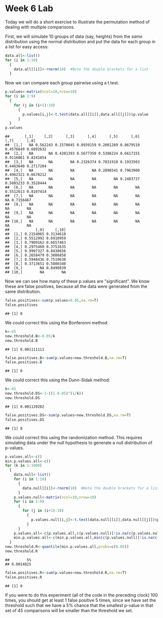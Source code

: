 Week 6 Lab
=============
  
Today we will do a short exercise to illustrate the permutation method of dealing with multiple comparisons.

First, we will simulate 10 groups of data (say, heights) from the *same* distribution using the normal distribution and put the data for each group in a list for easy access:


```r
data.all<-list()
for (i in 1:10)
  {
    data.all[[i]]<-rnorm(10)  #Note the double brackets for a list
  }
```

Now we can compare each group pairwise using a t.test.


```r
p.values<-matrix(ncol=10,nrow=10)
for (i in 1:9)
  {
    for (j in (i+1):10)
      {
        p.values[i,j]<-t.test(data.all[[i]],data.all[[j]])$p.value 
      }
  }
p.values
```

```
##       [,1]     [,2]      [,3]      [,4]      [,5]      [,6]      [,7]      [,8]
##  [1,]   NA 0.562243 0.1570045 0.8939159 0.2001269 0.8679510 0.4576649 0.6892632
##  [2,]   NA       NA 0.4201393 0.5677350 0.5386224 0.6617155 0.9116861 0.8241854
##  [3,]   NA       NA        NA 0.2326374 0.7831910 0.1933503 0.4463640 0.2717204
##  [4,]   NA       NA        NA        NA 0.2896541 0.7963900 0.4962321 0.6678212
##  [5,]   NA       NA        NA        NA        NA 0.2483737 0.5803233 0.3528444
##  [6,]   NA       NA        NA        NA        NA        NA 0.5512613 0.8107414
##  [7,]   NA       NA        NA        NA        NA        NA        NA 0.7156467
##  [8,]   NA       NA        NA        NA        NA        NA        NA        NA
##  [9,]   NA       NA        NA        NA        NA        NA        NA        NA
## [10,]   NA       NA        NA        NA        NA        NA        NA        NA
##            [,9]     [,10]
##  [1,] 0.2154065 0.3134618
##  [2,] 0.5512992 0.6910959
##  [3,] 0.7909162 0.6657463
##  [4,] 0.2975460 0.3751635
##  [5,] 0.9997327 0.8438656
##  [6,] 0.2658479 0.3806858
##  [7,] 0.5948436 0.7519638
##  [8,] 0.3713651 0.5080340
##  [9,]        NA 0.8490839
## [10,]        NA        NA
```

Now we can see how many of these p.values are "significant". We know these are false positives, because all the data were generated from the same distribution.


```r
false.positives<-sum(p.values<0.05,na.rm=T)
false.positives
```

```
## [1] 0
```

We could correct this using the Bonferonni method:


```r
k<-45
new.threshold.B<-0.05/k
new.threshold.B
```

```
## [1] 0.001111111
```

```r
false.positives.B<-sum(p.values<new.threshold.B,na.rm=T)
false.positives.B
```

```
## [1] 0
```

We could correct this using the Dunn-Sidak method:


```r
k<-45
new.threshold.DS<-1-((1-0.05)^(1/k))
new.threshold.DS
```

```
## [1] 0.001139202
```

```r
false.positives.DS<-sum(p.values<new.threshold.DS,na.rm=T)
false.positives.DS
```

```
## [1] 0
```

We could correct this using the randomization method. This requires simulating data under the null hypothesis to generate a null distribution of p-values.



```r
p.values.all<-c()
min.p.values.all<-c()
for (k in 1:1000)
  {
    data.null<-list()
    for (i in 1:10)
      {
        data.null[[i]]<-rnorm(10)  #Note the double brackets for a list
      }
    p.values.null<-matrix(ncol=10,nrow=10)
    for (i in 1:9)
      {
        for (j in (i+1):10)
          {
            p.values.null[i,j]<-t.test(data.null[[i]],data.null[[j]])$p.value 
          }
      }
    p.values.all<-c(p.values.all,c(p.values.null)[!is.na(c(p.values.null))])
    min.p.values.all<-c(min.p.values.all,min(c(p.values.null)[!is.na(c(p.values.null))]))
  }
new.threshold.R<-quantile(min.p.values.all,probs=c(0.05))
new.threshold.R
```

```
##        5% 
## 0.0014825
```

```r
false.positives.R<-sum(p.values<new.threshold.R,na.rm=T)
false.positives.R
```

```
## [1] 0
```

If you were to do this experiment (all of the code in the preceding clock) 100 times, you should get at least 1 false positive 5 times, since we have set the threshold such that we have a 5% chance that the smallest p-value in that set of 45 comparisons will be smaller than the threshold we set.
